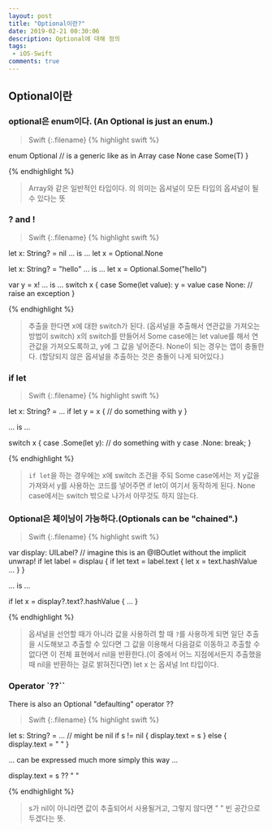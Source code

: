 ```yaml
---
layout: post
title: "Optional이란?"
date: 2019-02-21 00:30:06
description: Optional에 대해 정의
tags: 
 - iOS-Swift
comments: true
---
```


## Optional이란

### optional은 enum이다. (An Optional is just an enum.)

>Swift
{:.filename}
{% highlight swift %}

enum Optional<T> // <T> is a generic like as in Array<T>
    case None
    case Some(T)
}

{% endhighlight %}

> Array와 같은 일반적인 타입이다. <T>의 의미는 옵셔널이 모든 타입의 옵셔널이 될 수 있다는 뜻

### ? and !

>Swift
{:.filename}
{% highlight swift %}

let x: String? = nil
... is ...
let x = Optional<String>.None

let x: String? = "hello"
... is ...
let x = Optional<String>.Some("hello")

var y = x!
... is ...
switch x {
    case Some(let value): y = value
    case None: // raise an exception
}

{% endhighlight %}

> 추출을 한다면 x에 대한 switch가 된다. (옵셔널을 추출해서 연관값을 가져오는 방법이 switch)
> x의 switch를 만들어서 Some case에는 let value를 해서 연관값을 가져오도록하고, y에 그 값을 넣어준다.
> None이 되는 경우는 앱이 충돌한다. (할당되지 않은 옵셔널을 추출하는 것은 충돌이 나게 되어있다.)

### if let 

>Swift
{:.filename}
{% highlight swift %}

let x: String? = ...
if let y = x {
    // do something with y
}

... is ...

switch x {
    case .Some(let y):
        // do something with y
    case .None:
        break;
}

{% endhighlight %}

> `if let`을 하는 경우에는 x에 switch 조건을 주되 
> Some case에서는 저 y값을 가져와서 y를 사용하는 코드를 넣어주면 if let이 여기서 동작하게 된다.
> None case에서는 switch 밖으로 나가서 아무것도 하지 않는다.


### Optional은 체이닝이 가능하다.(Optionals can be "chained".)

>Swift
{:.filename}
{% highlight swift %}

var display: UILabel? // imagine this is an @IBOutlet without the implicit unwrap!
if let label = displau {
    if let text = label.text {
        let x = text.hashValue
        ...
    }
}

... is ... 

if let x = display?.text?.hashValue {
    ...
}


{% endhighlight %}

> 옵셔널을 선언할 때가 아니라 값을 사용하려 할 때 `?`를 사용하게 되면 일단 추출을 시도해보고 추출할 수 있다면 그 값을 이용해서 다음걸로 이동하고 추출할 수 없다면 이 전체 표현에서 nil을 반환한다.(이 중에서 어느 지점에서든지 추출했을 때 nil을 반환하는 걸로 밝혀진다면)
> let x 는 옵셔널 Int 타입이다.

### Operator `??``
There is also an Optional "defaulting" operator ??

>Swift
{:.filename}
{% highlight swift %}

let s: String? = ... // might be nil
if s != nil {
    display.text = s
} else {
    display.text = " "
}

... can be expressed much more simply this way ...

display.text = s ?? " "

{% endhighlight %}

> s가 nil이 아니라면 값이 추출되어서 사용될거고, 그렇지 않다면 " " 빈 공간으로 두겠다는 뜻.






